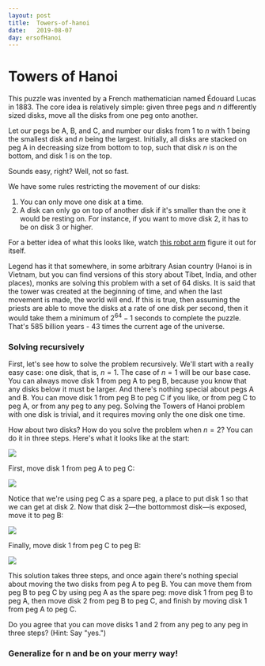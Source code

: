 ```yaml
---
layout: post
title:  Towers-of-hanoi
date:   2019-08-07
day: ersofHanoi
---
```



# Towers of Hanoi

This puzzle was invented by a French mathematician named Édouard Lucas in 1883. The core idea is relatively simple: given three pegs and _n_ differently sized disks, move all the disks from one peg onto another. 

Let our pegs be A, B, and C, and number our disks from 1 to _n_ with 1 being the smallest disk and _n_ being the largest. Initially, all disks are stacked on peg A in decreasing size from bottom to top, such that disk _n_ is on the bottom, and disk 1 is on the top.

Sounds easy, right? Well, not so fast. 

We have some rules restricting the movement of our disks:
1. You can only move one disk at a time.
2. A disk can only go on top of another disk if it's smaller than the one it would be resting on. For instance, if you want to move disk 2, it has to be on disk 3 or higher.

For a better idea of what this looks like, watch [this robot arm](https://www.youtube.com/watch?v=SEMfUE5K35I) figure it out for itself.

Legend has it that somewhere, in some arbitrary Asian country (Hanoi is in Vietnam, but you can find versions of this story about Tibet, India, and other places), monks are solving this problem with a set of 64 disks. It is said that the tower was created at the beginning of time, and when the last movement is made, the world will end. If this is true, then assuming the priests are able to move the disks at a rate of one disk per second, then it would take them a minimum of $2^{64}-1$ seconds to complete the puzzle. That's 585 billion years - 43 times the current age of the universe.

### Solving recursively

First, let's see how to solve the problem recursively. We'll start with a really easy case: one disk, that is, $n=1$. The case of $n=1$ will be our base case. You can always move disk 1 from peg A to peg B, because you know that any disks below it must be larger. And there's nothing special about pegs A and B. You can move disk 1 from peg B to peg C if you like, or from peg C to peg A, or from any peg to any peg. Solving the Towers of Hanoi problem with one disk is trivial, and it requires moving only the one disk one time.

How about two disks? How do you solve the problem when $n=2$? You can do it in three steps. Here's what it looks like at the start:

<img src="{{ site.baseurl }}/images/tof3.png" />

First, move disk 1 from peg A to peg C:

<img src="{{ site.baseurl }}/images/tof4.png" />

Notice that we're using peg C as a spare peg, a place to put disk 1 so that we can get at disk 2. Now that disk 2—the bottommost disk—is exposed, move it to peg B:

<img src="{{ site.baseurl }}/images/tof5.png" />

Finally, move disk 1 from peg C to peg B:

<img src="{{ site.baseurl }}/images/tof6.png" />

This solution takes three steps, and once again there's nothing special about moving the two disks from peg A to peg B. You can move them from peg B to peg C by using peg A as the spare peg: move disk 1 from peg B to peg A, then move disk 2 from peg B to peg C, and finish by moving disk 1 from peg A to peg C. 

Do you agree that you can move disks 1 and 2 from any peg to any peg in three steps? (Hint: Say "yes.")

### Generalize for n and be on your merry way!


```python

```

